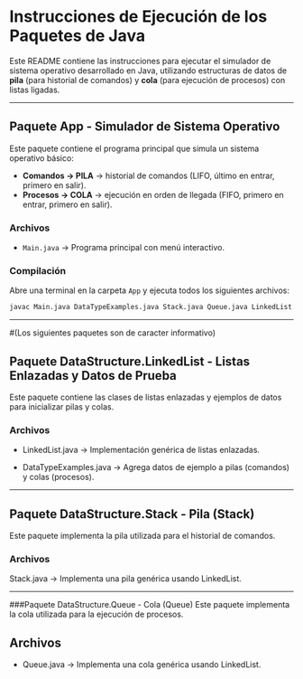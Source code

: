 # Instrucciones de Ejecución de los Paquetes de Java

Este README contiene las instrucciones para ejecutar el simulador de sistema operativo desarrollado en Java, utilizando estructuras de datos de **pila** (para historial de comandos) y **cola** (para ejecución de procesos) con listas ligadas.

---

## Paquete App - Simulador de Sistema Operativo

Este paquete contiene el programa principal que simula un sistema operativo básico:

- **Comandos → PILA** → historial de comandos (LIFO, último en entrar, primero en salir).  
- **Procesos → COLA** → ejecución en orden de llegada (FIFO, primero en entrar, primero en salir).

### Archivos
- `Main.java` → Programa principal con menú interactivo.

### Compilación
Abre una terminal en la carpeta `App` y ejecuta todos los siguientes archivos:

```bash
javac Main.java DataTypeExamples.java Stack.java Queue.java LinkedList.java
```
---
#(Los siguientes paquetes son de caracter informativo)
## Paquete DataStructure.LinkedList - Listas Enlazadas y Datos de Prueba
Este paquete contiene las clases de listas enlazadas y ejemplos de datos para inicializar pilas y colas.

### Archivos
- LinkedList.java → Implementación genérica de listas enlazadas.

- DataTypeExamples.java → Agrega datos de ejemplo a pilas (comandos) y colas (procesos).



---
## Paquete DataStructure.Stack - Pila (Stack)
Este paquete implementa la pila utilizada para el historial de comandos.

### Archivos
Stack.java → Implementa una pila genérica usando LinkedList.


---

###Paquete DataStructure.Queue - Cola (Queue)
Este paquete implementa la cola utilizada para la ejecución de procesos.

## Archivos
- Queue.java → Implementa una cola genérica usando LinkedList.



